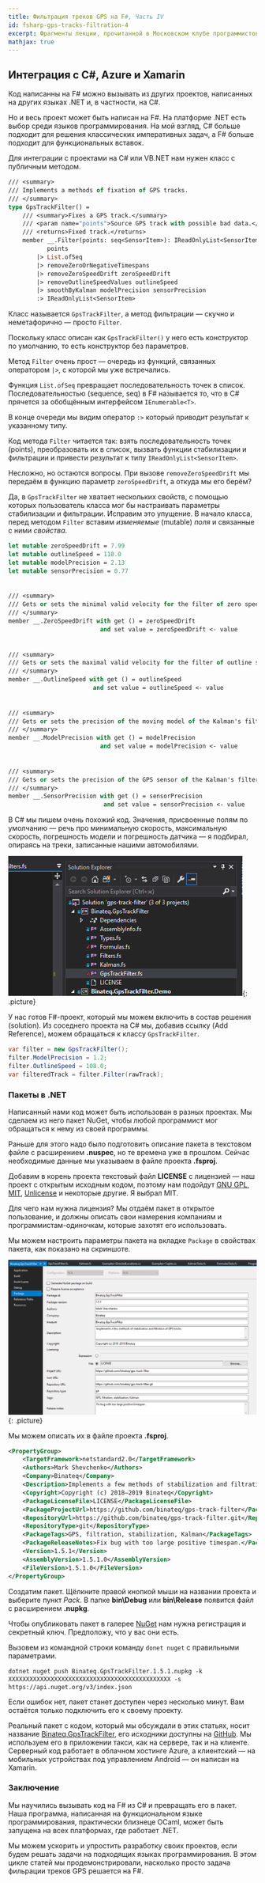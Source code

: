 ```yaml
---
title: Фильтрация треков GPS на F#, Часть IV
id: fsharp-gps-tracks-filtration-4
excerpt: Фрагменты лекции, прочитанной в Московском клубе программистов 21 февраля 2019 года.
mathjax: true
---
```


## Интеграция с C#, Azure и Xamarin

Код написанны на F# можно вызывать из других проектов, написанных на других языках .NET и, в частности, на C#.

Но и весь проект может быть написан на F#. На платформе .NET есть выбор среди языков программирования. На мой взгляд, C# больше подходит для решения классических императивных задач, а F# больше подходит для функциональных вставок.

Для интеграции с проектами на C# или VB.NET нам нужен класс с публичным методом.

```ocaml
/// <summary>
/// Implements a methods of fixation of GPS tracks.
/// </summary>
type GpsTrackFilter() =
    /// <summary>Fixes a GPS track.</summary>
    /// <param name="points">Source GPS track with possible bad data.</param>
    /// <returns>Fixed track.</returns>
    member __.Filter(points: seq<SensorItem>): IReadOnlyList<SensorItem> =
           points
        |> List.ofSeq
        |> removeZeroOrNegativeTimespans
        |> removeZeroSpeedDrift zeroSpeedDrift
        |> removeOutlineSpeedValues outlineSpeed
        |> smoothByKalman modelPrecision sensorPrecision
        :> IReadOnlyList<SensorItem>
```

Класс называется `GpsTrackFilter`, а метод фильтрации&nbsp;&mdash; скучно и неметафорично&nbsp;&mdash; просто `Filter`.

Поскольку класс описан как `GpsTrackFilter()` у него есть конструктор по умолчанию, то есть конструктор без параметров.

Метод `Filter` очень прост&nbsp;&mdash; очередь из функций, связанных оператором `|>`, с которой мы уже встречались.

Функция `List.ofSeq` превращает последовательность точек в список. Последовательностью (sequence, seq) в F# называется то, что в C# прячется за обобщённым интерфейсом `IEnumerable<T>`.

В конце очереди мы видим оператор `:>` который приводит результат к указанному типу.

Код метода `Filter` читается так: взять последовательность точек (points), преобразовать их в список, вызвать функции стабилизации и фильтрации и привести результат к типу `IReadOnlyList<SensorItem>`.

Несложно, но остаются вопросы. При вызове `removeZeroSpeedDrift` мы передаём в функцию параметр `zeroSpeedDrift`, а откуда мы его берём?

Да, в `GpsTrackFilter` не хватает нескольких свойств, с помощью которых пользователь класса мог бы настраивать параметры стабилизации и фильтрации. Исправим это упущение. В начало класса, перед методом `Filter` вставим *изменяемые* (mutable) *поля* и связанные с ними *свойства*.

```ocaml
let mutable zeroSpeedDrift = 7.99
let mutable outlineSpeed = 110.0
let mutable modelPrecision = 2.13
let mutable sensorPrecision = 0.77


/// <summary>
/// Gets or sets the minimal valid velocity for the filter of zero speed drift.
/// </summary>
member __.ZeroSpeedDrift with get () = zeroSpeedDrift
                          and set value = zeroSpeedDrift <- value


/// <summary>
/// Gets or sets the maximal valid velocity for the filter of outline speed.
/// </summary>
member __.OutlineSpeed with get () = outlineSpeed
                        and set value = outlineSpeed <- value


/// <summary>
/// Gets or sets the precision of the moving model of the Kalman's filter.
/// </summary>
member __.ModelPrecision with get () = modelPrecision
                          and set value = modelPrecision <- value


/// <summary>
/// Gets or sets the precision of the GPS sensor of the Kalman's filter.
/// </summary>
member __.SensorPrecision with get () = sensorPrecision
                           and set value = sensorPrecision <- value
```

В C# мы пишем очень похожий код. Значения, присвоенные полям по умолчанию&nbsp;&mdash; речь про минимальную скорость, максимальную скорость, погрешность модели и погрешность датчика&nbsp;&mdash; я подбирал, опираясь на треки, записанные нашими автомобилями.

![F#-проект](/img/gps-track-filtering-2.png){: .picture}

У нас готов F#-проект, который мы можем включить в состав решения (solution). Из соседнего проекта на C# мы, добавив ссылку (Add Reference), можем обращаться к классу `GpsTrackFilter`.

```c#
var filter = new GpsTrackFilter();
filter.ModelPrecision = 1.2;
filter.OutlineSpeed = 108.0;
var filteredTrack = filter.Filter(rawTrack);
```

### Пакеты в .NET

Написанный нами код может быть использован в разных проектах. Мы сделаем из него пакет NuGet, чтобы любой программист мог обращаться к нему из своей программы.

Раньше для этого надо было подготовить описание пакета в текстовом файле с расширением **.nuspec**, но те времена уже в прошлом. Сейчас необходимые данные мы указываем в файле проекта **.fsproj**.

Добавим в корень проекта текстовый файл **LICENSE** с лицензией&nbsp;&mdash; наш проект с открытым исходным кодом, поэтому нам подойдут [GNU GPL](https://www.gnu.org/licenses/gpl-3.0.ru.html), [MIT](https://ru.bmstu.wiki/MIT_License), [Unlicense](https://unlicense.org/) и некоторые другие. Я выбрал MIT.

Для чего нам нужна лицензия? Мы отдаём пакет в открытое пользование, и должны описать свои намерения компаниям и программистам-одиночкам, которые захотят его использовать.

Мы можем настроить параметры пакета на вкладке `Package` в свойствах пакета, как показано на скриншоте.

![Свойства пакета](/img/gps-track-filtering-3.png){: .picture}

Мы можем описать их в файле проекта **.fsproj**.

```xml
<PropertyGroup>
    <TargetFramework>netstandard2.0</TargetFramework>
    <Authors>Mark Shevchenko</Authors>
    <Company>Binateq</Company>
    <Description>Implements a few methods of stabilization and filtration of GPS tracks.</Description>
    <Copyright>Copyright (c) 2018–2019 Binateq</Copyright>
    <PackageLicenseFile>LICENSE</PackageLicenseFile>
    <PackageProjectUrl>https://github.com/binateq/gps-track-filter</PackageProjectUrl>
    <RepositoryUrl>https://github.com/binateq/gps-track-filter.git</RepositoryUrl>
    <RepositoryType>git</RepositoryType>
    <PackageTags>GPS, filtration, stabilization, Kalman</PackageTags>
    <PackageReleaseNotes>Fix bug with too large positive timespan.</PackageReleaseNotes>
    <Version>1.5.1</Version>
    <AssemblyVersion>1.5.1.0</AssemblyVersion>
    <FileVersion>1.5.1.0</FileVersion>
</PropertyGroup>
```

Создатим пакет. Щёлкните правой кнопкой мыши на названии проекта и выберите пункт *Pack*. В папке **bin\Debug** или **bin\Release** появится файл с расширением **.nupkg**.

Чтобы опубликовать пакет в галерее [NuGet](https://www.nuget.org/) нам нужна регистрация и секретный ключ. Предположу, что у вас они есть.

Вызовем из командной строки команду `donet nuget` с правильными параметрами.

```
dotnet nuget push Binateq.GpsTrackFilter.1.5.1.nupkg -k XXXXXXXXXXXXXXXXXXXXXXXXXXXXXXXXXXXXXXXXXXXXXX -s https://api.nuget.org/v3/index.json
```

Если ошибок нет, пакет станет доступен через несколько минут. Вам остаётся только подключить его к своему проекту.

Реальный пакет с кодом, который мы обсуждали в этих статьях, носит название [Binateq.GpsTrackFilter](https://www.nuget.org/packages/Binateq.GpsTrackFilter/), его исходники доступны на [GitHub](https://github.com/binateq/gps-track-filter). Мы используем его в приложении такси, как на сервере, так и на клиенте. Серверный код работает в облачном хостинге Azure, а клиентский&nbsp;&mdash; на мобильных устройствах под управлением Android&nbsp;&mdash; он написан на Xamarin.

### Заключение

Мы научились вызывать код на F# из C# и превращать его в пакет. Наша программа, написанная на функциональном языке программирования, практически близнеце OCaml, может быть запущена на всех платформах, где работает .NET.

Мы можем ускорить и упростить разработку своих проектов, если будем решать задачи на подходящих языках программирования. В этом цикле статей мы продемонстрировали, насколько просто задача фильрации треков GPS решается на F#.